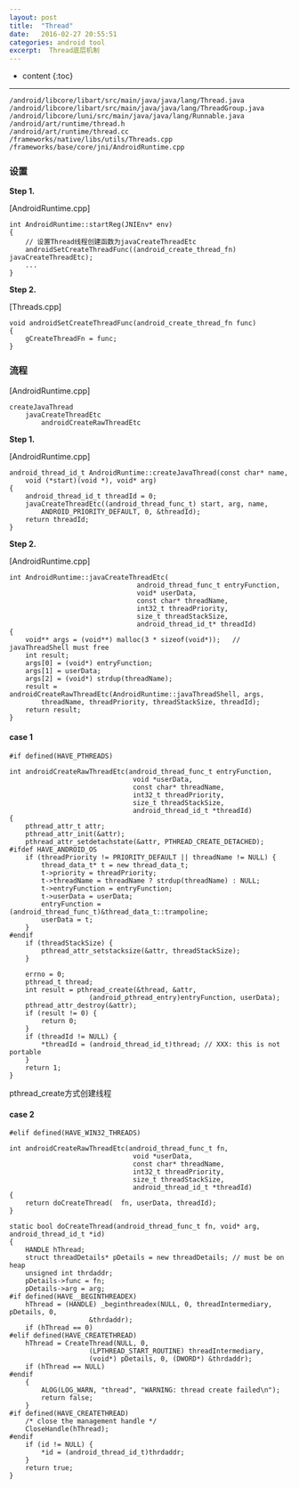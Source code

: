 ```yaml
---
layout: post
title:  "Thread"
date:   2016-02-27 20:55:51
categories: android tool
excerpt:  Thread底层机制
---
```


* content
{:toc}


---

	/android/libcore/libart/src/main/java/java/lang/Thread.java
	/android/libcore/libart/src/main/java/java/lang/ThreadGroup.java
	/android/libcore/luni/src/main/java/java/lang/Runnable.java
	/android/art/runtime/thread.h
	/android/art/runtime/thread.cc
	/frameworks/native/libs/utils/Threads.cpp
	/frameworks/base/core/jni/AndroidRuntime.cpp


### 设置

**Step 1.**

[AndroidRuntime.cpp]

	int AndroidRuntime::startReg(JNIEnv* env)
	{
		// 设置Thread线程创建函数为javaCreateThreadEtc
		androidSetCreateThreadFunc((android_create_thread_fn) javaCreateThreadEtc);
		...
	}

**Step 2.**

[Threads.cpp]

	void androidSetCreateThreadFunc(android_create_thread_fn func)
	{
	    gCreateThreadFn = func;
	}

### 流程

[AndroidRuntime.cpp]

	createJavaThread
		javaCreateThreadEtc
			androidCreateRawThreadEtc



**Step 1.**

[AndroidRuntime.cpp]

	android_thread_id_t AndroidRuntime::createJavaThread(const char* name,
	    void (*start)(void *), void* arg)
	{
	    android_thread_id_t threadId = 0;
	    javaCreateThreadEtc((android_thread_func_t) start, arg, name,
	        ANDROID_PRIORITY_DEFAULT, 0, &threadId);
	    return threadId;
	}

**Step 2.**

[AndroidRuntime.cpp]

	int AndroidRuntime::javaCreateThreadEtc(
	                                android_thread_func_t entryFunction,
	                                void* userData,
	                                const char* threadName,
	                                int32_t threadPriority,
	                                size_t threadStackSize,
	                                android_thread_id_t* threadId)
	{
	    void** args = (void**) malloc(3 * sizeof(void*));   // javaThreadShell must free
	    int result;
	    args[0] = (void*) entryFunction;
	    args[1] = userData;
	    args[2] = (void*) strdup(threadName);   
	    result = androidCreateRawThreadEtc(AndroidRuntime::javaThreadShell, args,
	        threadName, threadPriority, threadStackSize, threadId);
	    return result;
	}


#### case 1
`#if defined(HAVE_PTHREADS)`

	int androidCreateRawThreadEtc(android_thread_func_t entryFunction,
	                               void *userData,
	                               const char* threadName,
	                               int32_t threadPriority,
	                               size_t threadStackSize,
	                               android_thread_id_t *threadId)
	{
	    pthread_attr_t attr; 
	    pthread_attr_init(&attr);
	    pthread_attr_setdetachstate(&attr, PTHREAD_CREATE_DETACHED);
	#ifdef HAVE_ANDROID_OS
	    if (threadPriority != PRIORITY_DEFAULT || threadName != NULL) {
	        thread_data_t* t = new thread_data_t;
	        t->priority = threadPriority;
	        t->threadName = threadName ? strdup(threadName) : NULL;
	        t->entryFunction = entryFunction;
	        t->userData = userData;
	        entryFunction = (android_thread_func_t)&thread_data_t::trampoline;
	        userData = t;            
	    }
	#endif
	    if (threadStackSize) {
	        pthread_attr_setstacksize(&attr, threadStackSize);
	    }
	    
	    errno = 0;
	    pthread_t thread;
	    int result = pthread_create(&thread, &attr,
	                    (android_pthread_entry)entryFunction, userData);
	    pthread_attr_destroy(&attr);
	    if (result != 0) {
	        return 0;
	    }
	    if (threadId != NULL) {
	        *threadId = (android_thread_id_t)thread; // XXX: this is not portable
	    }
	    return 1;
	}

pthread_create方式创建线程

#### case 2

`#elif defined(HAVE_WIN32_THREADS)`

	int androidCreateRawThreadEtc(android_thread_func_t fn,
	                               void *userData,
	                               const char* threadName,
	                               int32_t threadPriority,
	                               size_t threadStackSize,
	                               android_thread_id_t *threadId)
	{
	    return doCreateThread(  fn, userData, threadId);
	}

	static bool doCreateThread(android_thread_func_t fn, void* arg, android_thread_id_t *id)
	{
	    HANDLE hThread;
	    struct threadDetails* pDetails = new threadDetails; // must be on heap
	    unsigned int thrdaddr;
	    pDetails->func = fn;
	    pDetails->arg = arg;
	#if defined(HAVE__BEGINTHREADEX)
	    hThread = (HANDLE) _beginthreadex(NULL, 0, threadIntermediary, pDetails, 0,
	                    &thrdaddr);
	    if (hThread == 0)
	#elif defined(HAVE_CREATETHREAD)
	    hThread = CreateThread(NULL, 0,
	                    (LPTHREAD_START_ROUTINE) threadIntermediary,
	                    (void*) pDetails, 0, (DWORD*) &thrdaddr);
	    if (hThread == NULL)
	#endif
	    {
	        ALOG(LOG_WARN, "thread", "WARNING: thread create failed\n");
	        return false;
	    }
	#if defined(HAVE_CREATETHREAD)
	    /* close the management handle */
	    CloseHandle(hThread);
	#endif
	    if (id != NULL) {
	      	*id = (android_thread_id_t)thrdaddr;
	    }
	    return true;
	}
		
